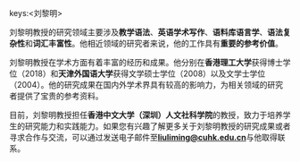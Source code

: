 keys:<刘黎明>


刘黎明教授的研究领域主要涉及**教学语法**、**英语学术写作**、**语料库语言学**、**语法复杂性**和**词汇丰富性**。他相近领域的研究者来说，他的工作具有**重要的参考价值**。

刘黎明教授在学术方面有着丰富的经历和成果。他分别在**香港理工大学**获得博士学位（2018）和**天津外国语大学**获得文学硕士学位（2008）以及文学士学位（2004）。他的研究成果在国内外学术界具有较高的影响力，为相关领域的研究者提供了宝贵的参考资料。

目前，刘黎明教授担任**香港中文大学（深圳）人文社科学院**的教授，致力于培养学生的研究能力和实践能力。如果您有兴趣了解更多关于刘黎明教授的研究成果或者寻求合作与交流，可以通过发送电子邮件至**liuliming@cuhk.edu.cn**与他取得联系。